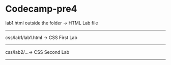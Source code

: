 # Codecamp-pre4
lab1.html outside the folder -> HTML Lab file <hr>
css/lab1/lab1.html -> CSS First Lab <hr>
css/lab2/...-> CSS Second Lab <hr>
